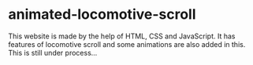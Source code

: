 # animated-locomotive-scroll
This website is made by the help of HTML, CSS and JavaScript. 
It has features of locomotive scroll and some animations are also added in this. 
This is still under process... 
